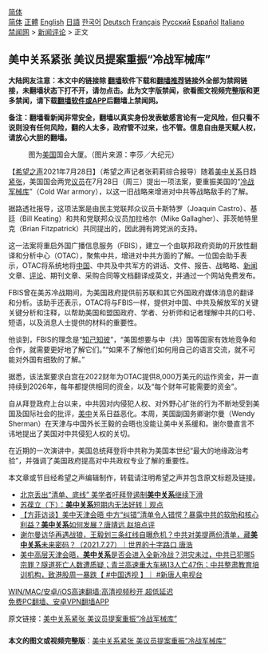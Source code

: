  <!-- 面包屑导航 --> <div class="breadcrumb"><!-- GTranslate: https://gtranslate.io/ -->  <div class="switcher notranslate">  <div class="selected">  <a href="#" onclick="return false;"> 简体</a>  </div>  <div class="option">  <a href="https://www.bannedbook.org" onclick="doGTranslate('zh-CN|zh-CN');jQuery('div.switcher div.selected a').html(jQuery(this).html());return false;" title="简体中文" class="nturl selected"> 简体</a>  <a href="https://www.bannedbook.org/zh-tw/" onclick="doGTranslate('zh-CN|zh-TW');jQuery('div.switcher div.selected a').html(jQuery(this).html());return false;" title="繁體中文" class="nturl"> 正體</a>  <a href="https://www.bannedbook.org/en/" onclick="doGTranslate('zh-CN|en');jQuery('div.switcher div.selected a').html(jQuery(this).html());return false;" title="English" class="nturl"> English</a>  <a href="https://www.bannedbook.org/ja/" onclick="doGTranslate('zh-CN|ja');jQuery('div.switcher div.selected a').html(jQuery(this).html());return false;" title="日本語" class="nturl"> 日語</a>  <a href="https://www.bannedbook.org/ko/" onclick="doGTranslate('zh-CN|ko');jQuery('div.switcher div.selected a').html(jQuery(this).html());return false;" title="한국어" class="nturl"> 한국어</a>  <a href="https://www.bannedbook.org/de/" onclick="doGTranslate('zh-CN|de');jQuery('div.switcher div.selected a').html(jQuery(this).html());return false;" title="Deutsch" class="nturl"> Deutsch</a>  <a href="https://www.bannedbook.org/fr/" onclick="doGTranslate('zh-CN|fr');jQuery('div.switcher div.selected a').html(jQuery(this).html());return false;" title="Français" class="nturl"> Français</a>  <a href="https://www.bannedbook.org/ru/" onclick="doGTranslate('zh-CN|ru');jQuery('div.switcher div.selected a').html(jQuery(this).html());return false;" title="Русский" class="nturl"> Русский</a>  <a href="https://www.bannedbook.org/es/" onclick="doGTranslate('zh-CN|es');jQuery('div.switcher div.selected a').html(jQuery(this).html());return false;" title="Español" class="nturl"> Español</a>  <a href="https://www.bannedbook.org/it/" onclick="doGTranslate('zh-CN|it');jQuery('div.switcher div.selected a').html(jQuery(this).html());return false;" title="Italiano" class="nturl"> Italiano</a>  </div>  </div>      <div class='breadcrumb-sub'><!-- Breadcrumb NavXT 6.3.0 --> <a href="https://www.bannedbook.org/" class="home">禁闻网</a> &gt; <a href="https://www.bannedbook.org/bnews/comments/" class="category">新闻评论</a> &gt; 正文</div></div><h2>美中关系紧张 美议员提案重振“冷战军械库”</h2> <p class="notice"><b>大陆网友注意：本文中的链接除 <a href="https://github.com/bannedbook/fanqiang" >翻墙</a>软件下载和<a href="https://github.com/killgcd/justmysocks/blob/master/README.md">翻墙推荐</a>链接外全部为禁网链接，未翻墙状态下打不开，请勿点击。此为文字版禁闻，欲看图文视频完整版和更多禁闻，请下载<a href="https://github.com/bannedbook/fanqiang">翻墙软件或APP</a>后翻墙上禁闻网。</p><p>备注：翻墙看新闻非常安全，翻墙以真实身份发表敏感言论有一定风险，但只看不说则没有任何风险，翻的人太多，政府管不过来，也不管。信息自由是天赋人权，请放心大胆的翻墙。</b></p>  <div class="entry"> <figure><figcaption>图为<a href="https://www.bannedbook.org/bnews/tag/%e7%be%8e%e5%9b%bd/" class="st_tag internal_tag" rel="tag" title="标签 美国 下的日志">美国</a>国会大厦。（图片来源：李莎／大纪元）</figcaption></figure> <p>【<span class='wp_keywordlink_affiliate'><a href="https://www.soundofhope.org" title="希望之声" target="_blank">希望之声</a></span>2021年7月28日】（希望之声记者张莉莉综合报导）随着<a href="https://www.bannedbook.org/bnews/tag/%e7%be%8e%e4%b8%ad%e5%85%b3%e7%b3%bb/" class="st_tag internal_tag" rel="tag" title="标签 美中关系 下的日志">美中关系</a>日趋<a href="https://www.bannedbook.org/bnews/tag/%E7%B4%A7%E5%BC%A0/" class="st_tag internal_tag" rel="tag" title="标签 紧张 下的日志">紧张</a>，美国国会两党<a href="https://www.bannedbook.org/bnews/tag/%e8%ae%ae%e5%91%98/" class="st_tag internal_tag" rel="tag" title="标签 议员 下的日志">议员</a>在7月28日（周三）提出一项法案，要重振美国的“<a href="https://www.bannedbook.org/bnews/tag/%E5%86%B7%E6%88%98/" class="st_tag internal_tag" rel="tag" title="标签 冷战 下的日志">冷战</a><a href="https://www.bannedbook.org/bnews/tag/%E5%86%9B%E6%A2%B0%E5%BA%93/" class="st_tag internal_tag" rel="tag" title="标签 军械库 下的日志">军械库</a>”（Cold War armory），以这一旧战略来增进对中共等战略敌手的了解。</p> <p>据路透社报导，这项法案是由民主党联邦众议员卡斯特罗（Joaquin Castro）、基廷（Bill Keating）和共和党联邦众议员加拉格尔（Mike Gallagher）、菲茨帕特里克（Brian Fitzpatrick）共同提出的，因此拥有跨党派的支持。</p>  <p>这一法案将重启外国广播信息服务（FBIS），建立一个由联邦政府资助的开放性翻译和分析中心（OTAC），聚焦中共，增进对中共方面的了解。一位国会助手表示，OTAC将系统地将<span class='wp_keywordlink_affiliate'><a href="https://www.bannedbook.org/" title="中国" target="_blank">中国</a></span>、中共及中共军方的讲话、文件、报告、战略略、<span class='wp_keywordlink_affiliate'><a href="https://www.bannedbook.org/" title="新闻">新闻</a></span>文章、<span class='wp_keywordlink_affiliate'><a href="https://www.bannedbook.org/bnews/comments/" title="新闻评论" target="_blank">评论</a></span>、期刊文章、采购合同等文档翻译成英文，并通过一个网站免费发布。</p> <p>FBIS曾在美苏冷战期间，为美国政府提供前苏联和其它外国政府媒体消息的翻译和分析。该助手还表示，OTAC将与FBIS一样，提供对中国、中共及解放军的关键关键分析和注释，以帮助美国和盟国政府、学者、分析师和记者理解中共的口号、短语，以及消息人士提供的材料的重要性。</p>  <p>他谈到，FBIS的理念是“<span class='wp_keywordlink'><a href="https://www.bannedbook.org/forum2/topic1085.html" title="行政院大陸委員會 知己知彼-您所忽略的大陸風險" target="_blank">知己知彼</a></span>”，“美国想要与中（共）国等国家有效地竞争和合作，就需要更好地了解它们。”“如果不了解他们如何用自己的语言交流，就不可能对外国有细致的了解。”</p> <p>据悉，该法案要求白宫在2022财年为OTAC提供8,000万美元的运作资金，并一直持续到2026年，每年都提供相同的资金，以及“每个财年可能需要的资金”。</p>  <p>自从拜登政府上台以来，中共因对内侵犯人权、对外野心扩张的行为不断地受到美国及国际社会的批评，<a href="https://www.bannedbook.org/bnews/tag/%e7%be%8e%e4%b8%ad/" class="st_tag internal_tag" rel="tag" title="标签 美中 下的日志">美中</a>关系日益恶化。本周，美国副国务卿谢尔曼（Wendy Sherman）在天津与中国外长王毅的会晤也没能让美中关系缓和。谢尔曼直言不讳地提出了美国对中共侵犯人权的关切。</p> <p>在近期的一次演讲中，美国总统拜登将中共称为美国本世纪“最大的地缘政治考验”，并强调了美国政府提高对中共政权专业了解的重要性。</p>  <p>本文章或节目经希望之声编辑制作，转载请注明希望之声并包含原文标题及链接。 </p> <ul class='op-related-articles' title='相关阅读'> <li><a href='https://www.bannedbook.org/bnews/headline/20210729/1596089.html' target='_blank'>北京丢出“清单、底线” 美学者吁拜登遏制<b>美中关系</b>继续下滑</a></li> <li><a href='https://www.bannedbook.org/bnews/ssgc/20210729/1596038.html' target='_blank'>苏葆立（下）：<b>美中关系</b>短期内无法好转｜观点</a></li> <li><a href='https://www.bannedbook.org/bnews/bannedvideo/20210728/1595465.html' target='_blank'>【方菲访谈】美中天津会晤 中方“纠错”清单令人错愕？暴露中共的软肋和核心利益？<b>美中关系</b>如何发展？唐靖远 赵培点评</a></li> <li><a href='https://www.bannedbook.org/bnews/bannedvideo/20210727/1595182.html' target='_blank'>谢尔曼访华再遇战狼，王毅划三条红线自曝危机？中共对美提两份清单，藏<b>美中关系</b>未来密码？（2021.7.27）｜世界的十字路口 唐浩</a></li> <li><a href='https://www.bannedbook.org/bnews/bannedvideo/20210727/1595024.html' target='_blank'>美中高层天津会晤，<b>美中关系</b>是否会进入全新冷战？洪灾未过，中共已犯哪5宗罪？隧道死亡人数遭质疑；青兰高速重大车祸13人亡47伤；中共整肃教育培训机构，致港股周一暴跌【 #中国透视 】｜ #新唐人电视台</a></li> </ul> <p class="texttj"> <a href="https://github.com/bannedbook/fanqiang/wiki/V2ray%E6%9C%BA%E5%9C%BA" target="_blank">WIN/MAC/安卓/iOS高速翻墙:高清视频秒开,超低延迟</a><br/> <a href="https://github.com/bannedbook/fanqiang/wiki/%E7%A6%81%E9%97%BB%E7%BD%91%E5%AE%89%E5%8D%93%E7%BF%BB%E5%A2%99%E6%96%B0%E9%97%BBAPP" target="_blank">免费PC翻墙、安卓VPN翻墙APP</a></p><p>原文链接：<a class="src_link"  href="https://www.soundofhope.org/post/530183" target="_blank">美中关系紧张 美议员提案重振“冷战军械库”</a></p><a name='sharetosocial'></a>  <div style="margin-bottom:5px;padding-bottom:5px;clear:both"> <div id="archive-pix-1" class="banner-ads"> <!-- AuctionX Display platform tag START --> <div id="26318x728x90x621x_ADSLOT2" clicktrack="%%CLICK_URL_ESC%%"></div> <!-- AuctionX Display platform tag END --> </div> <div id="archive-pix-2" class="banner-ads"> <!-- AuctionX Display platform tag START --> <div id="26315x300x250x621x_ADSLOT2" clicktrack="%%CLICK_URL_ESC%%"></div> <!-- AuctionX Display platform tag END --> </div> </div>  <div id="archive-pix-1" class="banner-ads"> <!-- AuctionX Display platform tag START --> <div id="26318x728x90x621x_ADSLOT3" clicktrack="%%CLICK_URL_ESC%%"></div> <!-- AuctionX Display platform tag END --> </div> <div><b>本文的图文或视频完整版</b>：<a href='https://www.bannedbook.org/bnews/comments/20210729/1596148.html'>美中关系紧张 美议员提案重振“冷战军械库”</a></div>  </div><!--END ENTRY--> 